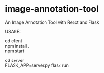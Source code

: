 # image-annotation-tool
An Image Annotation Tool with React and Flask

USAGE:

cd client <br>
npm install . <br>
npm start <br>

cd server <br>
FLASK_APP=server.py flask run <br>
